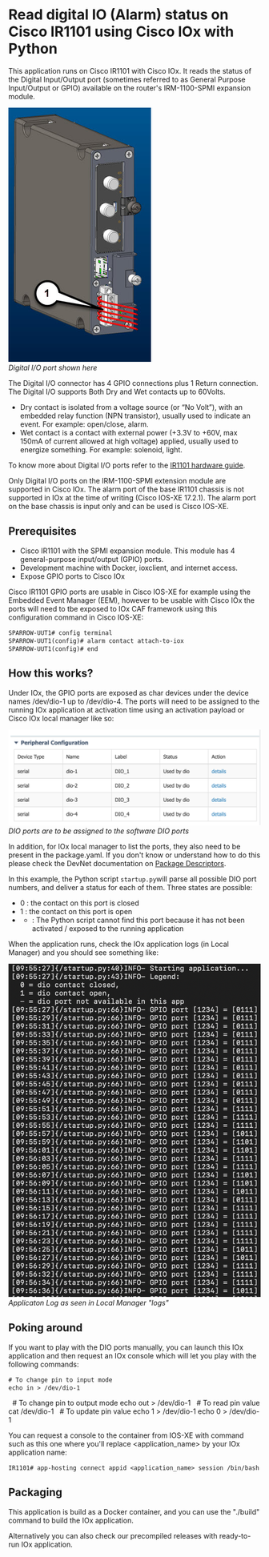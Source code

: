 # Read digital IO (Alarm) status on Cisco IR1101 using Cisco IOx with Python

This application runs on Cisco IR1101 with Cisco IOx. It reads the status of the Digital Input/Output port (sometimes referred to as General Purpose Input/Output or GPIO) available on the router's IRM-1100-SPMI expansion module.

![gpio](images/ir1101-dio-port.jpg)  
*Digital I/O port shown here*

The Digital I/O connector has 4 GPIO connections plus 1 Return connection. The Digital I/O supports Both Dry and Wet contacts up to 60Volts.

* Dry contact is isolated from a voltage source (or “No Volt”), with an embedded relay function (NPN transistor), usually used to indicate an event. For example: open/close, alarm.
* Wet contact is a contact with external power (+3.3V to +60V, max 150mA of current allowed at high voltage) applied, usually used to energize something. For example: solenoid, light.

To know more about Digital I/O ports refer to the [IR1101 hardware guide](https://www.cisco.com/c/en/us/td/docs/routers/access/1101/b_IR1101HIG/b_IR1101HIG_chapter_01.html#con_1232292).

Only Digital I/O ports on the IRM-1100-SPMI extension module are supported in Cisco IOx. The alarm port of the base IR1101 chassis is not supported in IOx at the time of writing (Cisco IOS-XE 17.2.1). The alarm port on the base chassis is input only and can be used is Cisco IOS-XE.

## Prerequisites

* Cisco IR1101 with the SPMI expansion module. This module has 4 general-purpose input/output (GPIO) ports.
* Development machine with Docker, ioxclient, and internet access.
* Expose GPIO ports to Cisco IOx

Cisco IR1101 GPIO ports are usable in Cisco IOS-XE for example using the Embedded Event Manager (EEM), however to be usable with Cisco IOx the ports will need to tbe exposed to IOx CAF framework using this configuration command in Cisco IOS-XE:

    SPARROW-UUT1# config terminal
    SPARROW-UUT1(config)# alarm contact attach-to-iox
    SPARROW-UUT1(config)# end



## How this works?

Under IOx, the GPIO ports are exposed as char devices under the device names /dev/dio-1 up to /dev/dio-4. The ports will need to be assigned to the running IOx application at activation time using an activation payload or Cisco IOx local manager like so:

![local_mgr_dio_ports](images/local_mgr_dio_ports.png)
*DIO ports are to be assigned to the software DIO ports*

In addition, for IOx local manager to list the ports, they also need to be present in the package.yaml. If you don't know or understand how to do this please check the DevNet documentation on [Package Descriptors](https://developer.cisco.com/docs/iox/#!package-descriptor).

In this example, the Python script `startup.py`will parse all possible DIO port numbers, and deliver a status for each of them. Three states are possible:

* 0 : the contact on this port is closed
* 1 : the contact on this port is open
* - : The Python script cannot find this port because it has not been activated / exposed to the running application

When the application runs, check the IOx application logs (in Local Manager) and you should see something like:

![app_log](images/app_log.png)
*Applicaton Log as seen in Local Manager "logs"*

## Poking around

If you want to play with the DIO ports manually, you can launch this IOx application and then request an IOx console which will let you play with the following commands:

    # To change pin to input mode
    echo in > /dev/dio-1
 
    # To change pin to output mode
    echo out > /dev/dio-1
 
    # To read pin value
    cat /dev/dio-1
 
    # To update pin value
    echo 1 > /dev/dio-1
    echo 0 > /dev/dio-1

You can request a console to the container from IOS-XE with command such as this one where you'll replace <application_name> by your IOx application name:

    IR1101# app-hosting connect appid <application_name> session /bin/bash

## Packaging

This application is build as a Docker container, and you can use the "./build" command to build the IOx application.

Alternatively you can also check our precompiled releases with ready-to-run IOx application.
